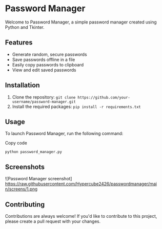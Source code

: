 
# Password Manager

Welcome to Password Manager, a simple password manager created using Python and Tkinter.

## Features

-   Generate random, secure passwords
-   Save passwords offline in a file
-   Easily copy passwords to clipboard
-   View and edit saved passwords

## Installation

1.  Clone the repository: `git clone https://github.com/your-username/password-manager.git`
2.  Install the required packages: `pip install -r requirements.txt`

## Usage

To launch Password Manager, run the following command:

Copy code

`python password_manager.py` 

## Screenshots

![Password Manager screenshot] https://raw.githubusercontent.com/Hypercube2426/passwordmanager/main/screens/1.png

## Contributing

Contributions are always welcome! If you'd like to contribute to this project, please create a pull request with your changes.


